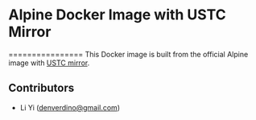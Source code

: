 # Alpine Docker Image with USTC Mirror
================
This Docker image is built from the official Alpine image with [USTC mirror](https://mirrors.ustc.edu.cn/).

Contributors
-------------------
* Li Yi (denverdino@gmail.com)
